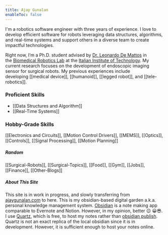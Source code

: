 ```yaml
---
title: Ajay Gunalan
enableToc: false
---
```


I'm a robotics software engineer with three years of experience. I love to develop efficient software for robots leveraging data structures, algorithms, and real-time systems and support others in a diverse team to create impactful technologies. 

Right now, I’m a Ph.D. student advised by [Dr. Leonardo De Mattos](https://www.iit.it/people/leonardo-demattos) in the [Biomedical Robotics Lab](https://advr.iit.it/index.php/research/biomedical-robotics) at the [Italian Institute of Technology](https://iit.it/). My current research focuses on the development of endoscopic imaging sensor for surgical robots. My previous experiences include developing [[medical device]], [[humanoid]], [[legged robot]], and [[tele-robotics]].

### Proficient Skills
- [[Data Structures and Algorithm]]
- [[Real-Time Systems]]

### Hobby-Grade Skills
[[Electronics and Circuits]], [[Motion Control Drivers]], [[MEMS]], [[Optics]], [[Controls]], [[Signal Processing]], [[Motion Planning]]

##### Random 
 [[Surgical-Robots]], [[Surgical-Topics]], [[Food]], [[Gym]], [[Jobs]], [[Finance]], [[Other-Blogs]]

##### About This Site
This site is in work in progress, and slowly transferring from [ajaygunalan.com](https://ajaygunalan.com/) to here. This is my obsidian-based digital garden a.k.a. personal knowledge management system.  [Obsidian](https://obsidian.md/) is a note making app comparable to Evernote and Notion. However, in my opinion, better  😉 😀😎. I use [Quartz](https://github.com/jackyzha0/quartz), which is free, to host my notes rather than [obsidian publish](https://obsidian.md/publish). Quartz is not an exact replica of the local obsidian since it is in development. However, it is sufficient enough to host your notes online.


